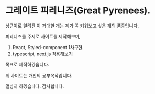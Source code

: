# 그레이트 피레니즈(Great Pyrenees).

상근이로 알려진 이 거대한 개는 제가 꼭 키워보고 싶은 개의 품종입니다.

피레니즈를 주제로 사이트를 제작해보며,

  1. React, Styled-component 1차구현.
  2. typescript, next.js 적용해보기

목표로 제작하겠습니다.

위 사이트는 개인의 공부목적입니다. 

열심히 하겠습니다. 감사합니다.
